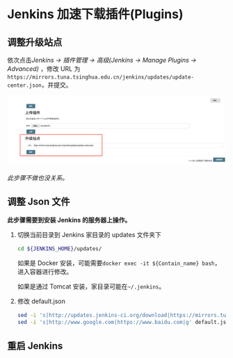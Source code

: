 # Jenkins 加速下载插件(Plugins)

## 调整升级站点

依次点击*Jenkins -> 插件管理 -> 高级(Jenkins -> Manage Plugins -> Advanced)* ，修改 URL 为`https://mirrors.tuna.tsinghua.edu.cn/jenkins/updates/update-center.json`，并提交。

![image-20200302110635932](image-20200302110635932.png)

*此步骤不做也没关系。*

## 调整 Json 文件

**此步骤需要到安装 Jenkins 的服务器上操作。**

1. 切换当前目录到 Jenkins 家目录的 updates 文件夹下

   ```bash
   cd ${JENKINS_HOME}/updates/
   ```

   如果是 Docker 安装，可能需要`docker exec -it ${Contain_name} bash`，进入容器进行修改。

   如果是通过 Tomcat 安装，家目录可能在`~/.jenkins`。

2. 修改 default.json

   ```bash
   sed -i 's|http://updates.jenkins-ci.org/download|https://mirrors.tuna.tsinghua.edu.cn/jenkins|g' default.json
   sed -i 's|http://www.google.com|https://www.baidu.com|g' default.json
   ```

## 重启 Jenkins

